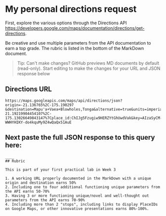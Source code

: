 # My personal directions request

First, explore the various options through the Directions API https://developers.google.com/maps/documentation/directions/get-directions. 

Be creative and use multiple parameters from the API documentation to earn a top grade. The rubric is listed in the bottom of the MarkDown document. 

> Tip: Can't make changes? GitHub previews MD documents by default (read-only). Start editing to make the changes for your URL and JSON response below

## Directions URL

```
https://maps.googleapis.com/maps/api/directions/json?origin=-21.136765%2C-175.190297
&destination=Mapu'a+Vaea+Blowholes,Tonga&alternative=true&units=imperial&waypoints=optimize:true%7C-21.19219904454107%2C-175.13026649843147%7Cplace_id:ChIJg5Fzugiw9HERZYtGhUwdVak&key=AIzaSyCM-WWHYHIKY-do4kquMy9Z4wQaQx51AuE

```

## Next paste the full JSON response to this query here:


```
____
## Rubric

This is part of your first practical lab in Week 3 

1. A working URL properly documented in the MarkDown with a unique origin and destination earns 50%
2. Including one to four additional functioning unique parameters from the API earns 50-70%
3. Having 3 or more functioning unique/novel and well-thought out parameters from the API earns 70-90%
4. Including more than 2 "stops", including links to display PlaceIDs on Google Maps, or other innovative presentations earns 80%-100%. 
